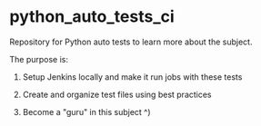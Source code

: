 # python_auto_tests_ci
Repository for Python auto tests to learn more about the subject.

The purpose is:

1. Setup Jenkins locally and make it run jobs with these tests

2. Create and organize test files using best practices

3. Become a "guru" in this subject ^)
